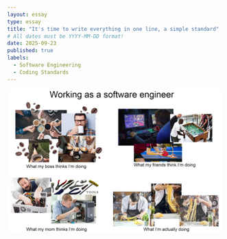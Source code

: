 ```yaml
---
layout: essay
type: essay
title: "It's time to write everything in one line, a simple standard"
# All dates must be YYYY-MM-DD format!
date: 2025-09-23
published: true
labels:
  - Software Engineering
  - Coding Standards
---
```


<img width="500px" class="rounded float-start pe-4" src="../img/software.png">

## 

